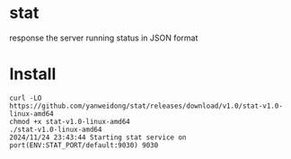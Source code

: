 # stat
response the server running status in JSON format

# Install  
```
curl -LO https://github.com/yanweidong/stat/releases/download/v1.0/stat-v1.0-linux-amd64  
chmod +x stat-v1.0-linux-amd64  
./stat-v1.0-linux-amd64  
2024/11/24 23:43:44 Starting stat service on port(ENV:STAT_PORT/default:9030) 9030
```

